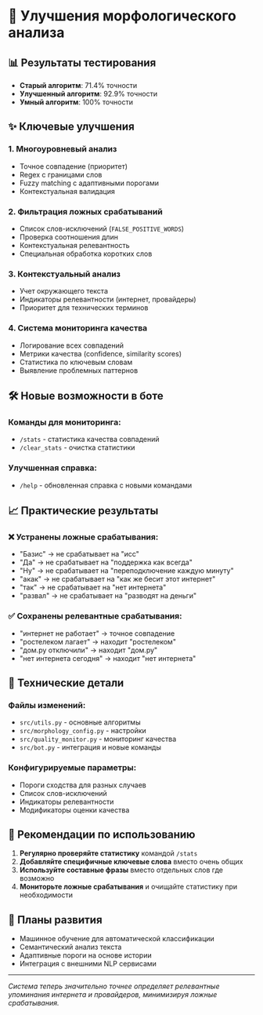 # 🚀 Улучшения морфологического анализа

## 📊 Результаты тестирования

- **Старый алгоритм**: 71.4% точности
- **Улучшенный алгоритм**: 92.9% точности  
- **Умный алгоритм**: 100% точности

## ✨ Ключевые улучшения

### 1. **Многоуровневый анализ**
- Точное совпадение (приоритет)
- Regex с границами слов
- Fuzzy matching с адаптивными порогами
- Контекстуальная валидация

### 2. **Фильтрация ложных срабатываний**
- Список слов-исключений (`FALSE_POSITIVE_WORDS`)
- Проверка соотношения длин
- Контекстуальная релевантность
- Специальная обработка коротких слов

### 3. **Контекстуальный анализ**
- Учет окружающего текста
- Индикаторы релевантности (интернет, провайдеры)
- Приоритет для технических терминов

### 4. **Система мониторинга качества**
- Логирование всех совпадений
- Метрики качества (confidence, similarity scores)
- Статистика по ключевым словам
- Выявление проблемных паттернов

## 🛠️ Новые возможности в боте

### Команды для мониторинга:
- `/stats` - статистика качества совпадений
- `/clear_stats` - очистка статистики

### Улучшенная справка:
- `/help` - обновленная справка с новыми командами

## 📈 Практические результаты

### ❌ Устранены ложные срабатывания:
- "Базис" → не срабатывает на "исc"
- "Да" → не срабатывает на "поддержка как всегда"
- "Ну" → не срабатывает на "переподключение каждую минуту"
- "акак" → не срабатывает на "как же бесит этот интернет"
- "так" → не срабатывает на "нет интернета"
- "развал" → не срабатывает на "разводят на деньги"

### ✅ Сохранены релевантные срабатывания:
- "интернет не работает" → точное совпадение
- "ростелеком лагает" → находит "ростелеком"
- "дом.ру отключили" → находит "дом.ру"
- "нет интернета сегодня" → находит "нет интернета"

## 🔧 Технические детали

### Файлы изменений:
- `src/utils.py` - основные алгоритмы
- `src/morphology_config.py` - настройки
- `src/quality_monitor.py` - мониторинг качества
- `src/bot.py` - интеграция и новые команды

### Конфигурируемые параметры:
- Пороги сходства для разных случаев
- Список слов-исключений
- Индикаторы релевантности
- Модификаторы оценки качества

## 🎯 Рекомендации по использованию

1. **Регулярно проверяйте статистику** командой `/stats`
2. **Добавляйте специфичные ключевые слова** вместо очень общих
3. **Используйте составные фразы** вместо отдельных слов где возможно
4. **Мониторьте ложные срабатывания** и очищайте статистику при необходимости

## 🚀 Планы развития

- Машинное обучение для автоматической классификации
- Семантический анализ текста
- Адаптивные пороги на основе истории
- Интеграция с внешними NLP сервисами

---

*Система теперь значительно точнее определяет релевантные упоминания интернета и провайдеров, минимизируя ложные срабатывания.*
